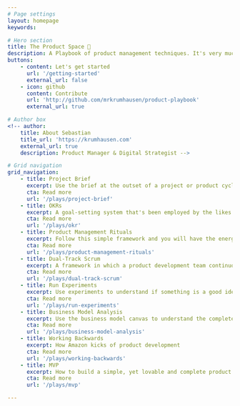 ```yaml
---
# Page settings
layout: homepage
keywords:

# Hero section
title: The Product Space 🚀
description: A Playbook of product management techniques. It's very much work in progress and I encourage you to critique and contribute ideas and suggestions
buttons:
    - content: Let's get started
      url: '/getting-started'
      external_url: false
    - icon: github
      content: Contribute
      url: 'http://github.com/mrkrumhausen/product-playbook'
      external_url: true

# Author box
<!-- author:
    title: About Sebastian
    title_url: 'https://krumhausen.com'
    external_url: true
    description: Product Manager & Digital Strategist -->

# Grid navigation
grid_navigation:
    - title: Project Brief
      excerpt: Use the brief at the outset of a project or product cycle, when a development team needs to rally behind a common goal and share a mental model of the problem they are trying to solve.
      cta: Read more
      url: '/plays/project-brief'
    - title: OKRs
      excerpt: A goal-setting system that's been employed by the likes of Google, Intel and Bono to set and execute on audacious goals
      cta: Read more
      url: '/plays/okr'
    - title: Product Management Rituals
      excerpt: Follow this simple framework and you will have the energy to strategise about the future of the product
      cta: Read more
      url: '/plays/product-management-rituals'
    - title: Dual-Track Scrum
      excerpt: A framework in which a product development team continuously discover what their customers’ needs are, and validates them using evidence and prototypes.
      cta: Read more
      url: '/plays/dual-track-scrum'
    - title: Run Experiments
      excerpt: Use experiments to understand if something is a good idea (and learn from this understanding).
      cta: Read more
      url: '/plays/run-experiments'
    - title: Business Model Analysis
      excerpt: Use the business model canvas to understand the complete picture of the business.
      cta: Read more
      url: '/plays/business-model-analysis'
    - title: Working Backwards
      excerpt: How Amazon kicks of product development
      cta: Read more
      url: '/plays/working-backwards'
    - title: MVP
      excerpt: How to build a simple, yet lovable and complete product
      cta: Read more
      url: '/plays/mvp'

---
```

